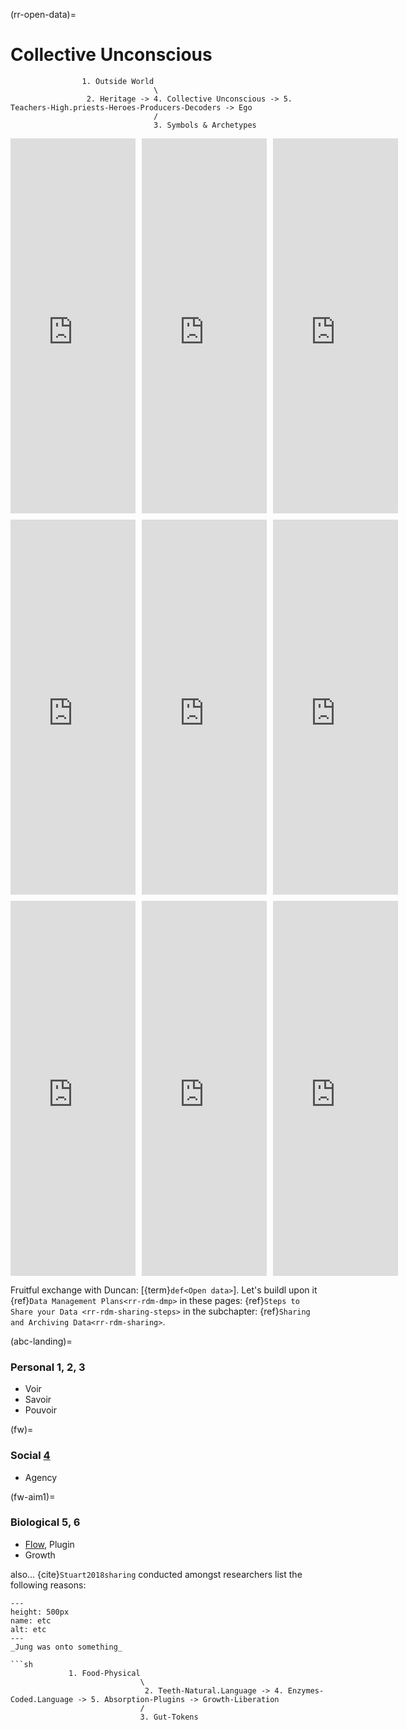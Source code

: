 (rr-open-data)=
# Collective Unconscious

               
                    1. Outside World
                                    \
                     2. Heritage -> 4. Collective Unconscious -> 5. Teachers-High.priests-Heroes-Producers-Decoders -> Ego
                                    /
                                    3. Symbols & Archetypes

<html lang="en">
<head>
    <meta charset="UTF-8">
    <meta name="viewport" content="width=device-width, initial-scale=1.0">
    <title>3x3 YouTube Video Matrix</title>
    <style>
        .video-grid {
            display: grid;
            grid-template-columns: repeat(3, 1fr);
            gap: 10px;
        }
        .video-grid iframe {
            width: 200;
            height: 600;
        }
    </style>
</head>
<body>
    <div class="video-grid">
        <iframe src="https://www.youtube.com/embed/C5cuKwNJiUs" frameborder="0" allow="accelerometer; autoplay; clipboard-write; encrypted-media; gyroscope; picture-in-picture" allowfullscreen></iframe>
        <iframe src="https://www.youtube.com/embed/qf69KlraCvU" frameborder="0" allow="accelerometer; autoplay; clipboard-write; encrypted-media; gyroscope; picture-in-picture" allowfullscreen></iframe>
        <iframe src="https://www.youtube.com/embed/D3rQLKlUBXU" frameborder="0" allow="accelerometer; autoplay; clipboard-write; encrypted-media; gyroscope; picture-in-picture" allowfullscreen></iframe>
        <iframe src="https://www.youtube.com/embed/V5O7dC9X5dA" frameborder="0" allow="accelerometer; autoplay; clipboard-write; encrypted-media; gyroscope; picture-in-picture" allowfullscreen></iframe>
        <iframe src="https://www.youtube.com/embed/ViwtNLUqkMY" frameborder="0" allow="accelerometer; autoplay; clipboard-write; encrypted-media; gyroscope; picture-in-picture" allowfullscreen></iframe>
        <iframe src="https://www.youtube.com/embed/bbqVg_23otg" frameborder="0" allow="accelerometer; autoplay; clipboard-write; encrypted-media; gyroscope; picture-in-picture" allowfullscreen></iframe>
        <iframe src="https://www.youtube.com/embed/pnLGmjcgLQw" frameborder="0" allow="accelerometer; autoplay; clipboard-write; encrypted-media; gyroscope; picture-in-picture" allowfullscreen></iframe>
        <iframe src="https://www.youtube.com/embed/SwwbP4kB-4Y" frameborder="0" allow="accelerometer; autoplay; clipboard-write; encrypted-media; gyroscope; picture-in-picture" allowfullscreen></iframe>
        <iframe src="https://www.youtube.com/embed/ScStmTbI94E" frameborder="0" allow="accelerometer; autoplay; clipboard-write; encrypted-media; gyroscope; picture-in-picture" allowfullscreen></iframe>
    </div>
</body>
</html>


Fruitful exchange with Duncan: [{term}`def<Open data>`]. Let's buildl upon it {ref}`Data Management Plans<rr-rdm-dmp>` in these pages: {ref}`Steps to Share your Data <rr-rdm-sharing-steps>` in the subchapter: {ref}`Sharing and Archiving Data<rr-rdm-sharing>`.

(abc-landing)=
### Personal 1, 2, 3
- Voir
- Savoir
- Pouvoir

(fw)=
### Social [4](http://webspace.ship.edu/cgboer/ptinstinct.html)
- Agency

(fw-aim1)=
### Biological 5, 6
- [Flow](https://www.youtube.com/watch?v=ScStmTbI94E), Plugin
- Growth

also... {cite}`Stuart2018sharing` conducted amongst researchers list the following reasons:


```{figure} http://webspace.ship.edu/cgboer/layersofunconscious.gif
---
height: 500px
name: etc
alt: etc
---
_Jung was onto something_   

```sh              
             1. Food-Physical
                             \
                              2. Teeth-Natural.Language -> 4. Enzymes-Coded.Language -> 5. Absorption-Plugins -> Growth-Liberation
                             /
                             3. Gut-Tokens
```